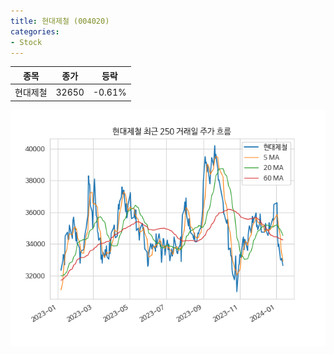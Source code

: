 ```yaml
---
title: 현대제철 (004020)
categories:
- Stock
---
```


|종목|종가|등락|
|----|----|----|
|현대제철|32650|-0.61%|

<!-- more -->

![004020](/assets/images/stock/004020.png)